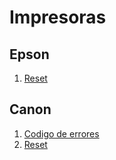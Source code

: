 <!-- TITLE: Impresoras -->
<!-- SUBTITLE: A quick summary of Impresoras -->

# Impresoras
## Epson
1. <a href="/reset-epson"> Reset </a>

## Canon
1.  <a href="/codigo-errores-canon"> Codigo de errores </a>
1. <a href="/reset-canon"> Reset </a>